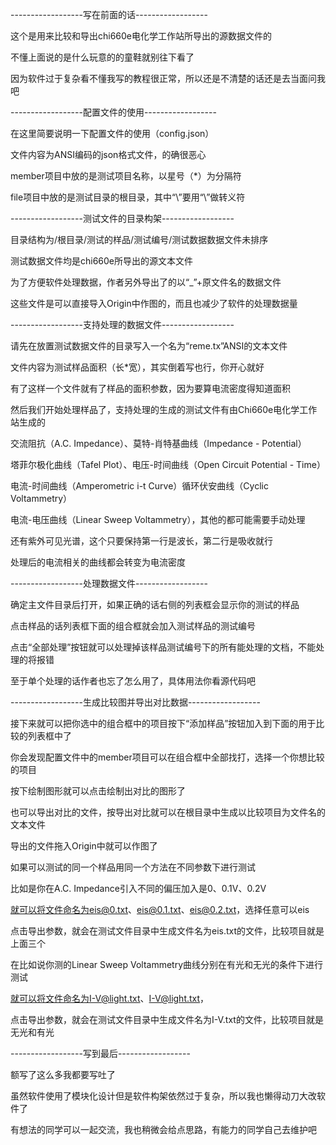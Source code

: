 ------------------写在前面的话------------------

这个是用来比较和导出chi660e电化学工作站所导出的源数据文件的

不懂上面说的是什么玩意的的童鞋就别往下看了

因为软件过于复杂看不懂我写的教程很正常，所以还是不清楚的话还是去当面问我吧



------------------配置文件的使用------------------

在这里简要说明一下配置文件的使用（config.json）

文件内容为ANSI编码的json格式文件，的确很恶心

member项目中放的是测试项目名称，以星号（*）为分隔符

file项目中放的是测试目录的根目录，其中“\”要用“\\”做转义符



------------------测试文件的目录构架------------------

目录结构为/根目录/测试的样品/测试编号/测试数据数据文件未排序

测试数据文件均是chi660e所导出的源文本文件

为了方便软件处理数据，作者另外导出了的以“_”+原文件名的数据文件

这些文件是可以直接导入Origin中作图的，而且也减少了软件的处理数据量



------------------支持处理的数据文件------------------

请先在放置测试数据文件的目录写入一个名为“reme.tx”ANSI的文本文件

文件内容为测试样品面积（长*宽），其实倒着写也行，你开心就好

有了这样一个文件就有了样品的面积参数，因为要算电流密度得知道面积

然后我们开始处理样品了，支持处理的生成的测试文件有由Chi660e电化学工作站生成的

交流阻抗（A.C. Impedance）、莫特-肖特基曲线（Impedance - Potential）

塔菲尔极化曲线（Tafel Plot）、电压-时间曲线（Open Circuit Potential - Time）

电流-时间曲线（Amperometric i-t Curve）循环伏安曲线（Cyclic Voltammetry）

电流-电压曲线（Linear Sweep Voltammetry），其他的都可能需要手动处理

还有紫外可见光谱，这个只要保持第一行是波长，第二行是吸收就行

处理后的电流相关的曲线都会转变为电流密度



------------------处理数据文件------------------

确定主文件目录后打开，如果正确的话右侧的列表框会显示你的测试的样品

点击样品的话列表框下面的组合框就会加入测试样品的测试编号

点击“全部处理”按钮就可以处理掉该样品测试编号下的所有能处理的文档，不能处理的将报错

至于单个处理的话作者也忘了怎么用了，具体用法你看源代码吧


------------------生成比较图并导出对比数据------------------

接下来就可以把你选中的组合框中的项目按下“添加样品”按钮加入到下面的用于比较的列表框中了

你会发现配置文件中的member项目可以在组合框中全部找打，选择一个你想比较的项目

按下绘制图形就可以点击绘制出对比的图形了

也可以导出对比的文件，按导出对比就可以在根目录中生成以比较项目为文件名的文本文件

导出的文件拖入Origin中就可以作图了

如果可以测试的同一个样品用同一个方法在不同参数下进行测试

比如是你在A.C. Impedance引入不同的偏压加入是0、0.1V、0.2V

就可以将文件命名为eis@0.txt、eis@0.1.txt、eis@0.2.txt，选择任意可以eis

点击导出参数，就会在测试文件目录中生成文件名为eis.txt的文件，比较项目就是上面三个

在比如说你测的Linear Sweep Voltammetry曲线分别在有光和无光的条件下进行测试

就可以将文件命名为I-V@light.txt、I-V@light.txt，

点击导出参数，就会在测试文件目录中生成文件名为I-V.txt的文件，比较项目就是无光和有光


------------------写到最后------------------

额写了这么多我都要写吐了

虽然软件使用了模块化设计但是软件构架依然过于复杂，所以我也懒得动刀大改软件了

有想法的同学可以一起交流，我也稍微会给点思路，有能力的同学自己去维护吧

